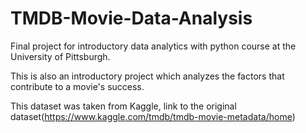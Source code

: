 # TMDB-Movie-Data-Analysis
Final project for introductory data analytics with python course at the University of Pittsburgh.

This is also an introductory project which analyzes the factors that contribute to a movie's success.

This dataset was taken from Kaggle,
link to the original dataset(https://www.kaggle.com/tmdb/tmdb-movie-metadata/home)
